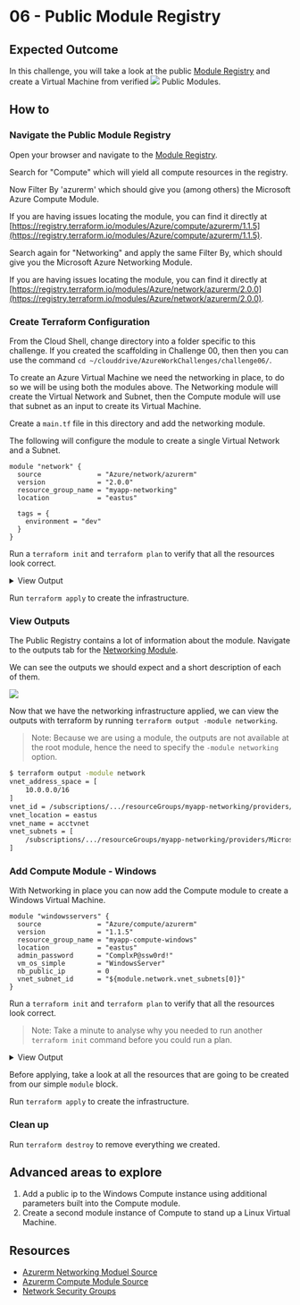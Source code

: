 # 06 - Public Module Registry

## Expected Outcome

In this challenge, you will take a look at the public [Module Registry](https://registry.terraform.io/) and create a Virtual Machine from verified ![](../../img/2018-05-14-07-27-11.png) Public Modules.

## How to

### Navigate the Public Module Registry

Open your browser and navigate to the [Module Registry](https://registry.terraform.io/). 

Search for "Compute" which will yield all compute resources in the registry.

Now Filter By 'azurerm' which should give you (among others) the Microsoft Azure Compute Module.

If you are having issues locating the module, you can find it directly at [https://registry.terraform.io/modules/Azure/compute/azurerm/1.1.5](https://registry.terraform.io/modules/Azure/compute/azurerm/1.1.5).

Search again for "Networking" and apply the same Filter By, which should give you the Microsoft Azure Networking Module.

If you are having issues locating the module, you can find it directly at [https://registry.terraform.io/modules/Azure/network/azurerm/2.0.0](https://registry.terraform.io/modules/Azure/network/azurerm/2.0.0).

### Create Terraform Configuration

From the Cloud Shell, change directory into a folder specific to this challenge. If you created the scaffolding in Challenge 00, then then you can use the command `cd ~/clouddrive/AzureWorkChallenges/challenge06/`.

To create an Azure Virtual Machine we need the networking in place, to do so we will be using both the modules above.
The Networking module will create the Virtual Network and Subnet, then the Compute module will use that subnet as an input to create its Virtual Machine.

Create a `main.tf` file in this directory and add the networking module.

The following will configure the module to create a single Virtual Network and a Subnet.

```hcl
module "network" {
  source              = "Azure/network/azurerm"
  version             = "2.0.0"
  resource_group_name = "myapp-networking"
  location            = "eastus"

  tags = {
    environment = "dev"
  }
}
```

Run a `terraform init` and `terraform plan` to verify that all the resources look correct.

<details><summary>View Output</summary>
<p>

```sh
An execution plan has been generated and is shown below.
Resource actions are indicated with the following symbols:
  + create

Terraform will perform the following actions:

  + module.network.azurerm_resource_group.network
      id:                   <computed>
      location:             "eastus"
      name:                 "myapp-networking"
      tags.%:               <computed>

  + module.network.azurerm_subnet.subnet
      id:                   <computed>
      address_prefix:       "10.0.1.0/24"
      ip_configurations.#:  <computed>
      name:                 "subnet1"
      resource_group_name:  "myapp-networking"
      virtual_network_name: "acctvnet"

  + module.network.azurerm_virtual_network.vnet
      id:                   <computed>
      address_space.#:      "1"
      address_space.0:      "10.0.0.0/16"
      location:             "eastus"
      name:                 "acctvnet"
      resource_group_name:  "myapp-networking"
      subnet.#:             <computed>
      tags.%:               "1"
      tags.environment:     "dev"


Plan: 3 to add, 0 to change, 0 to destroy.
```

</p>
</details>

Run `terraform apply` to create the infrastructure.

### View Outputs

The Public Registry contains a lot of information about the module. Navigate to the outputs tab for the [Networking Module](https://registry.terraform.io/modules/Azure/network/azurerm/2.0.0?tab=outputs).

We can see the outputs we should expect and a short description of each of them.

![](../../img/2018-05-14-08-18-48.png)

Now that we have the networking infrastructure applied, we can view the outputs with terraform by running `terraform output -module networking`.

> Note: Because we are using a module, the outputs are not available at the root module, hence the need to specify the `-module networking` option.

```sh
$ terraform output -module network
vnet_address_space = [
    10.0.0.0/16
]
vnet_id = /subscriptions/.../resourceGroups/myapp-networking/providers/Microsoft.Network/virtualNetworks/acctvnet
vnet_location = eastus
vnet_name = acctvnet
vnet_subnets = [
    /subscriptions/.../resourceGroups/myapp-networking/providers/Microsoft.Network/virtualNetworks/acctvnet/subnets/subnet1
]
```

### Add Compute Module - Windows

With Networking in place you can now add the Compute module to create a Windows Virtual Machine.

```hcl
module "windowsservers" {
  source              = "Azure/compute/azurerm"
  version             = "1.1.5"
  resource_group_name = "myapp-compute-windows"
  location            = "eastus"
  admin_password      = "ComplxP@ssw0rd!"
  vm_os_simple        = "WindowsServer"
  nb_public_ip        = 0
  vnet_subnet_id      = "${module.network.vnet_subnets[0]}"
}
```

Run a `terraform init` and `terraform plan` to verify that all the resources look correct.

> Note: Take a minute to analyse why you needed to run another `terraform init` command before you could run a plan.

<details><summary>View Output</summary>
<p>

```sh
An execution plan has been generated and is shown below.
Resource actions are indicated with the following symbols:
  + create

Terraform will perform the following actions:

  + module.windowsservers.azurerm_availability_set.vm
      id:                                                               <computed>
      location:                                                         "eastus"
      managed:                                                          "true"
      name:                                                             "myvm-avset"
      platform_fault_domain_count:                                      "2"
      platform_update_domain_count:                                     "2"
      resource_group_name:                                              "myapp-compute"
      tags.%:                                                           <computed>

  + module.windowsservers.azurerm_network_interface.vm
      id:                                                               <computed>
      applied_dns_servers.#:                                            <computed>
      dns_servers.#:                                                    <computed>
      enable_ip_forwarding:                                             "false"
      internal_dns_name_label:                                          <computed>
      internal_fqdn:                                                    <computed>
      ip_configuration.#:                                               "1"
      ip_configuration.0.load_balancer_backend_address_pools_ids.#:     <computed>
      ip_configuration.0.load_balancer_inbound_nat_rules_ids.#:         <computed>
      ip_configuration.0.name:                                          "ipconfig0"
      ip_configuration.0.primary:                                       <computed>
      ip_configuration.0.private_ip_address:                            <computed>
      ip_configuration.0.private_ip_address_allocation:                 "dynamic"
      ip_configuration.0.public_ip_address_id:                          "${length(azurerm_public_ip.vm.*.id) > 0 ? element(concat(azurerm_public_ip.vm.*.id, list(\"\")), count.index) : \"\"}"
      ip_configuration.0.subnet_id:                                     "/subscriptions/27e9ff76-ce7b-4176-b2bb-4d3f40e1c999/resourceGroups/myapp-networking/providers/Microsoft.Network/virtualNetworks/acctvnet/subnets/subnet1"
      location:                                                         "eastus"
      mac_address:                                                      <computed>
      name:                                                             "nic-myvm-0"
      network_security_group_id:                                        "${azurerm_network_security_group.vm.id}"
      private_ip_address:                                               <computed>
      private_ip_addresses.#:                                           <computed>
      resource_group_name:                                              "myapp-compute"
      tags.%:                                                           <computed>
      virtual_machine_id:                                               <computed>

  + module.windowsservers.azurerm_network_security_group.vm
      id:                                                               <computed>
      location:                                                         "eastus"
      name:                                                             "myvm-3389-nsg"
      resource_group_name:                                              "myapp-compute"
      security_rule.#:                                                  "1"
      security_rule.0.access:                                           "Allow"
      security_rule.0.description:                                      "Allow remote protocol in from all locations"
      security_rule.0.destination_address_prefix:                       "*"
      security_rule.0.destination_port_range:                           "3389"
      security_rule.0.direction:                                        "Inbound"
      security_rule.0.name:                                             "allow_remote_3389_in_all"
      security_rule.0.priority:                                         "100"
      security_rule.0.protocol:                                         "tcp"
      security_rule.0.source_address_prefix:                            "*"
      security_rule.0.source_port_range:                                "*"
      tags.%:                                                           <computed>

  + module.windowsservers.azurerm_public_ip.vm
      id:                                                               <computed>
      domain_name_label:                                                "winsimplevmips"
      fqdn:                                                             <computed>
      ip_address:                                                       <computed>
      location:                                                         "eastus"
      name:                                                             "myvm-0-publicIP"
      public_ip_address_allocation:                                     "dynamic"
      resource_group_name:                                              "myapp-compute"
      tags.%:                                                           <computed>

  + module.windowsservers.azurerm_resource_group.vm
      id:                                                               <computed>
      location:                                                         "eastus"
      name:                                                             "myapp-compute"
      tags.%:                                                           "1"
      tags.source:                                                      "terraform"

  + module.windowsservers.azurerm_virtual_machine.vm-windows
      id:                                                               <computed>
      availability_set_id:                                              "${azurerm_availability_set.vm.id}"
      boot_diagnostics.#:                                               "1"
      boot_diagnostics.0.enabled:                                       "false"
      delete_data_disks_on_termination:                                 "false"
      delete_os_disk_on_termination:                                    "false"
      location:                                                         "eastus"
      name:                                                             "myvm0"
      network_interface_ids.#:                                          <computed>
      os_profile.#:                                                     "1"
      os_profile.249456377.admin_password:                              <sensitive>
      os_profile.249456377.admin_username:                              "azureuser"
      os_profile.249456377.computer_name:                               "myvm0"
      os_profile.249456377.custom_data:                                 <computed>
      os_profile_windows_config.#:                                      "1"
      os_profile_windows_config.429474957.additional_unattend_config.#: "0"
      os_profile_windows_config.429474957.enable_automatic_upgrades:    "false"
      os_profile_windows_config.429474957.provision_vm_agent:           "false"
      os_profile_windows_config.429474957.winrm.#:                      "0"
      resource_group_name:                                              "myapp-compute"
      storage_image_reference.#:                                        "1"
      storage_image_reference.3904372903.id:                            ""
      storage_image_reference.3904372903.offer:                         "WindowsServer"
      storage_image_reference.3904372903.publisher:                     "MicrosoftWindowsServer"
      storage_image_reference.3904372903.sku:                           "2016-Datacenter"
      storage_image_reference.3904372903.version:                       "latest"
      storage_os_disk.#:                                                "1"
      storage_os_disk.0.caching:                                        "ReadWrite"
      storage_os_disk.0.create_option:                                  "FromImage"
      storage_os_disk.0.disk_size_gb:                                   <computed>
      storage_os_disk.0.managed_disk_id:                                <computed>
      storage_os_disk.0.managed_disk_type:                              "Premium_LRS"
      storage_os_disk.0.name:                                           "osdisk-myvm-0"
      tags.%:                                                           "1"
      tags.source:                                                      "terraform"
      vm_size:                                                          "Standard_DS1_V2"

  + module.windowsservers.random_id.vm-sa
      id:                                                               <computed>
      b64:                                                              <computed>
      b64_std:                                                          <computed>
      b64_url:                                                          <computed>
      byte_length:                                                      "6"
      dec:                                                              <computed>
      hex:                                                              <computed>
      keepers.%:                                                        "1"
      keepers.vm_hostname:                                              "myvm"


Plan: 7 to add, 0 to change, 0 to destroy.
```

</p>
</details>

Before applying, take a look at all the resources that are going to be created from our simple `module` block.

Run `terraform apply` to create the infrastructure.

### Clean up

Run `terraform destroy` to remove everything we created.

## Advanced areas to explore

1. Add a public ip to the Windows Compute instance using additional parameters built into the Compute module.
1. Create a second module instance of Compute to stand up a Linux Virtual Machine.

## Resources

- [Azurerm Networking Moduel Source](https://github.com/Azure/terraform-azurerm-network)
- [Azurerm Compute Module Source](https://github.com/Azure/terraform-azurerm-compute)
- [Network Security Groups](https://docs.microsoft.com/en-us/azure/virtual-network/virtual-networks-nsg)
